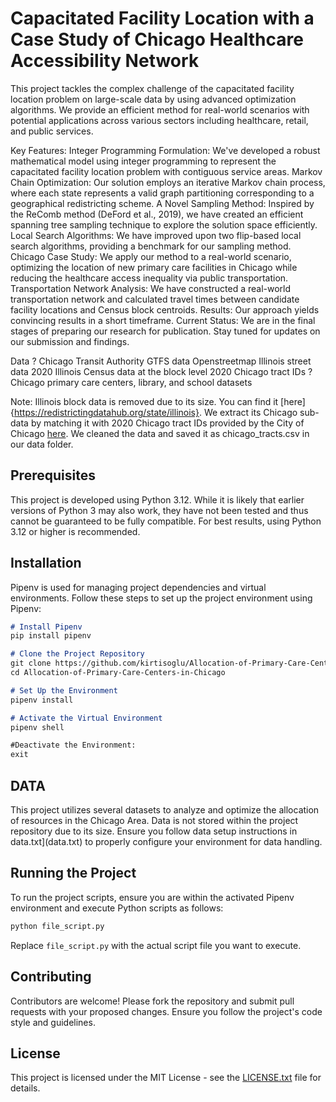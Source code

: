 # Capacitated Facility Location with a Case Study of Chicago Healthcare Accessibility Network

This project tackles the complex challenge of the capacitated facility location problem on large-scale data by using advanced optimization algorithms. We provide an efficient method for real-world scenarios with potential applications across various sectors including healthcare, retail, and public services. 

Key Features:
Integer Programming Formulation: We've developed a robust mathematical model using integer programming to represent the capacitated facility location problem with contiguous service areas.
Markov Chain Optimization: Our solution employs an iterative Markov chain process, where each state represents a valid graph partitioning corresponding to a geographical redistricting scheme.
A Novel Sampling Method: Inspired by the ReComb method (DeFord et al., 2019), we have created an efficient spanning tree sampling technique to explore the solution space efficiently.
Local Search Algorithms: We have improved upon two flip-based local search algorithms, providing a benchmark for our sampling method.
Chicago Case Study: We apply our method to a real-world scenario, optimizing the location of new primary care facilities in Chicago while reducing the healthcare access inequality via public transportation.
Transportation Network Analysis: We have constructed a real-world transportation network and calculated travel times between candidate facility locations and Census block centroids.
Results: Our approach yields convincing results in a short timeframe.
Current Status: We are in the final stages of preparing our research for publication. Stay tuned for updates on our submission and findings.


Data
? Chicago Transit Authority GTFS data
Openstreetmap Illinois street data
2020 Illinois Census data at the block level
2020 Chicago tract IDs
? Chicago primary care centers, library, and school datasets 

Note: Illinois block data is removed due to its size. You can find it [here]{https://redistrictingdatahub.org/state/illinois}.
We extract its Chicago sub-data by matching it with 2020 Chicago tract IDs provided by the City of Chicago [here](https://www.chicago.gov/content/dam/city/depts/fin/municipal_depository/Addendum_2_Attachment_A_Chicago_Census_Tract%20_11_digit.pdf). We cleaned the data and saved it as chicago_tracts.csv in our data folder.



## Prerequisites

This project is developed using Python 3.12. While it is likely that earlier versions of Python 3 may also work, they have not been
tested and thus cannot be guaranteed to be fully compatible. For best results, using Python 3.12 or higher is recommended.

## Installation

Pipenv is used for managing project dependencies and virtual environments. Follow these steps to set up
the project environment using Pipenv: 

```markdown
# Install Pipenv
pip install pipenv

# Clone the Project Repository
git clone https://github.com/kirtisoglu/Allocation-of-Primary-Care-Centers-in-Chicago
cd Allocation-of-Primary-Care-Centers-in-Chicago

# Set Up the Environment
pipenv install

# Activate the Virtual Environment
pipenv shell

#Deactivate the Environment:
exit
```

## DATA

This project utilizes several datasets to analyze and optimize the allocation of resources in the Chicago Area. 
Data is not stored within the project repository due to its size. Ensure you follow data setup instructions in 
data.txt](data.txt) to properly configure your environment for data handling.

## Running the Project

To run the project scripts, ensure you are within the activated Pipenv environment and execute Python scripts as follows:

```bash
python file_script.py
```

Replace `file_script.py` with the actual script file you want to execute.

## Contributing

Contributors are welcome! Please fork the repository and submit pull requests with your proposed changes. 
Ensure you follow the project's code style and guidelines.

## License

This project is licensed under the MIT License - see the [LICENSE.txt](LICENSE.txt) file for details.






